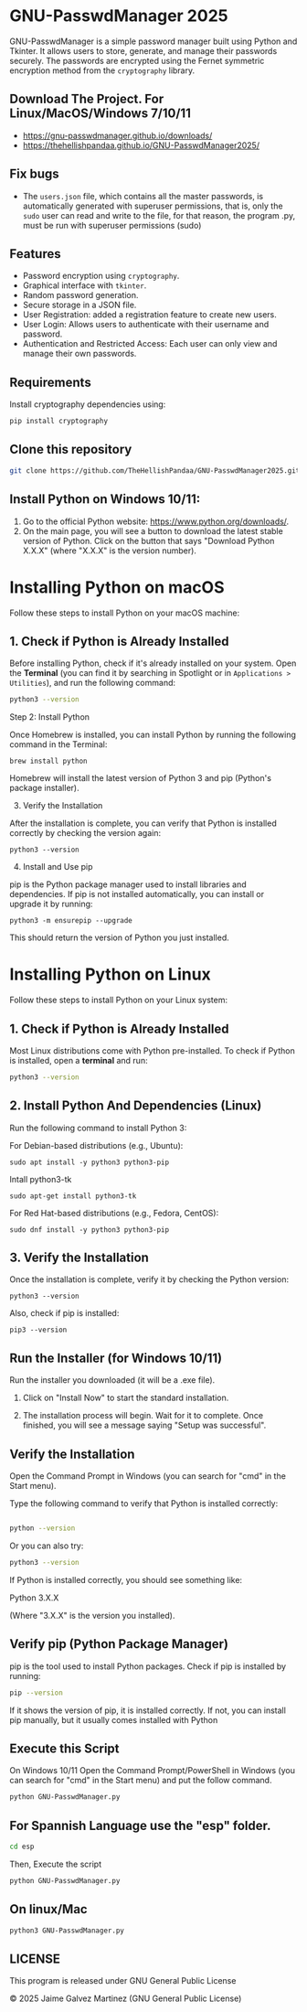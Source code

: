 # GNU-PasswdManager 2025
GNU-PasswdManager is a simple password manager built using Python and Tkinter. It allows users to store, generate, and manage their passwords securely. The passwords are encrypted using the Fernet symmetric encryption method from the `cryptography` library.

## Download The Project. For Linux/MacOS/Windows 7/10/11
- https://gnu-passwdmanager.github.io/downloads/
- https://thehellishpandaa.github.io/GNU-PasswdManager2025/
## Fix bugs

- The `users.json` file, which contains all the master passwords, is automatically generated with superuser permissions, that is, only the `sudo` user can read and write to the file, for that reason, the program .py, must be run with superuser permissions (sudo)

## Features
- Password encryption using `cryptography`.
- Graphical interface with `tkinter`.
- Random password generation.
- Secure storage in a JSON file.
- User Registration: added a registration feature to create new users.
- User Login: Allows users to authenticate with their username and password.
- Authentication and Restricted Access: Each user can only view and manage their own passwords.
  
## Requirements
Install cryptography dependencies using:
```bash
pip install cryptography
```
## Clone this repository

```bash
git clone https://github.com/TheHellishPandaa/GNU-PasswdManager2025.git
```

## Install Python on Windows 10/11:
1. Go to the official Python website: https://www.python.org/downloads/.
2. On the main page, you will see a button to download the latest stable version of Python. Click on the button that says "Download Python X.X.X" (where "X.X.X" is the version number).

# Installing Python on macOS

Follow these steps to install Python on your macOS machine:

## 1. Check if Python is Already Installed

Before installing Python, check if it's already installed on your system. Open the **Terminal** (you can find it by searching in Spotlight or in `Applications > Utilities`), and run the following command:

```bash
python3 --version
```
Step 2: Install Python

Once Homebrew is installed, you can install Python by running the following command in the Terminal:
```
brew install python
```
Homebrew will install the latest version of Python 3 and pip (Python's package installer).

3. Verify the Installation

After the installation is complete, you can verify that Python is installed correctly by checking the version again:
```
python3 --version
```
4. Install and Use pip

pip is the Python package manager used to install libraries and dependencies. If pip is not installed automatically, you can install or upgrade it by running:
````
python3 -m ensurepip --upgrade
````
This should return the version of Python you just installed.

# Installing Python on Linux

Follow these steps to install Python on your Linux system:

## 1. Check if Python is Already Installed

Most Linux distributions come with Python pre-installed. To check if Python is installed, open a **terminal** and run:

```bash
python3 --version
````

## 2. Install Python And Dependencies (Linux)

Run the following command to install Python 3:

For Debian-based distributions (e.g., Ubuntu):

```
sudo apt install -y python3 python3-pip
````
Intall python3-tk
```
sudo apt-get install python3-tk
```
For Red Hat-based distributions (e.g., Fedora, CentOS):

````
sudo dnf install -y python3 python3-pip
````
## 3. Verify the Installation

Once the installation is complete, verify it by checking the Python version:

````
python3 --version
````
Also, check if pip is installed:

````
pip3 --version
````

## Run the Installer (for Windows 10/11)

Run the installer you downloaded (it will be a .exe file).
    
  1. Click on "Install Now" to start the standard installation.

  2. The installation process will begin. Wait for it to complete. Once finished, you will see a message saying "Setup was successful".
     
## Verify the Installation

 Open the Command Prompt in Windows (you can search for "cmd" in the Start menu).

  Type the following command to verify that Python is installed correctly:
```bash

python --version
```

Or you can also try:
```bash
python3 --version
```
If Python is installed correctly, you should see something like:

Python 3.X.X

 (Where "3.X.X" is the version you installed).
 
 ## Verify pip (Python Package Manager)

pip is the tool used to install Python packages. Check if pip is installed by running:

```bash
pip --version
```
If it shows the version of pip, it is installed correctly. If not, you can install pip manually, but it usually comes installed with Python


## Execute this Script

On Windows 10/11 Open the Command Prompt/PowerShell in Windows (you can search for "cmd" in the Start menu) and put the follow command.
```bash
python GNU-PasswdManager.py
```

## For Spannish Language use the "esp" folder.
```bash
cd esp
```

Then, Execute the script

```bash
python GNU-PasswdManager.py
```

## On linux/Mac

```bash
python3 GNU-PasswdManager.py
```

## LICENSE

This program is released under GNU General Public License 

© 2025 Jaime Galvez Martinez (GNU General Public License)
